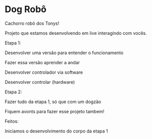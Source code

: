 # Dog Robô

Cachorro robô dos Tonys!

Projeto que estamos desenvolvendo em live interagindo com vocês.

Etapa 1:

Desenvolver uma versão para entender o funcionamento

Fazer essa versão aprender a andar

Desenvolver controlador via software

Desenvolver controlar (hardware)

Etapa 2:

Fazer tudo da etapa 1, só que com um dogzão

Fiquem avonts para fazer esse projeto tambem!

Feitos:

Iniciamos o desenvolvimento do corpo da etapa 1
